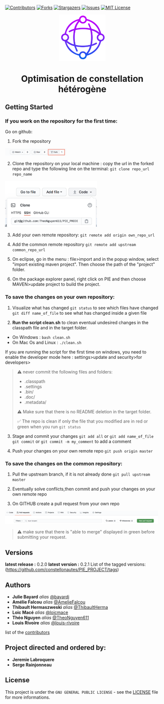 

[![Contributors][contributors-shield]][contributors-url]
[![Forks][forks-shield]][forks-url]
[![Stargazers][stars-shield]][stars-url]
[![Issues][issues-shield]][issues-url]
[![MIT License][license-shield]][license-url]


<p align="center">
  <a href="https://github.com/constellonautes/PIE_PROJECT">
    <img src="/images/logo.png" alt="drawing" width="150"/>
  </a>
</p>
  <h1 align="center">Optimisation de constellation hétérogène </h1>




## Getting Started
### If you work on the repository for the first time:
Go on github:
1)  Fork the repository 
<img src="/images/fork.png" alt="drawing" width="200"/>

2) Clone the repository on your local machine : copy  the url in the forked repo and type the
following line on the terminal:  ``git clone repo_url repo_name``
<img src="/images/url.png" alt="drawing" width="300"/>

3) Add your own remote repository:
``git remote add origin own_repo_url``

4) Add the common remote repository 
``git remote add upstream common_repo_url``

5) On eclipse, go in the menu : file>import and in the popup window, select 
"import existing maven project". Then choose the path of the "project" folder.

6) On the package explorer panel, right click on PIE and then choose MAVEN>update project 
to build the project.

###  To save the changes on your own  repository:

1) Visualize what has changed
``git status`` to see which files have changed
``git diff name_of_file`` to see what has changed inside a given file

2) **Run the script clean.sh** to clean eventual undesired changes in the classpath file 
 and in the target folder.
 * On Windows : ` bash clean.sh `
 * On Mac Os and Linux : ` ./clean.sh `
 
If you are running the script for the first time on windows, you need to enable 
the developer mode here : settings>update and security>for developers> 
 
> :warning: never commit the following files and folders:
> * .classpath
> * .settings
> * .bin/
> * .doc/
> * .metadata/
>
> :warning: Make sure that  there is no README deletion in the target folder.
>
> :white_check_mark: The repo is clean if only the file that you modified are in red or green 
>when you run `git status`

3) Stage and commit your changes
``git add all`` or ``git add name_of_file``
``git commit`` or ``git commit -m my_comment`` to add a comment

4) Push your changes on your own remote repo
``git push origin master``


###  To save the changes on the common repository:
1)  Pull the upstream branch, if it is not already done
``git pull upstream master``

2)  Eventually solve conflicts,then commit and push your changes on your own remote repo

4) On GITHUB create a pull request from your own repo 
<img src="/images/pull_request.png" alt="drawing" width="500"/>

> :warning: make sure that there is  "able to merge" displayed in green before submitting your request.

## Versions


**latest release :** 0.2.0
**latest version :** 0.2.1
List of the tagged versions:(https://github.com/constellonautes/PIE_PROJECT/tags)


## Authors

* **Julie Bayard**  _alias_ [@bayardj](https://github.com/bayardj)
* **Amélie Falcou**  _alias_ [@AmelieFalcou](https://github.com/AmelieFalcou)
* **Thibault Hermaszweski**  _alias_ [@ThibaultHerma](https://github.com/ThibaultHerma)
* **Loic Macé**  _alias_ [@loicmace](https://github.com/loicmace)
* **Théo Nguyen** _alias_ [@TheoNguyen611](https://github.com/TheoNguyen611)
* **Louis Rivoire**  _alias_ [@louis-rivoire](https://github.com/louis-rivoire)



list of the  [contributors](https://github.com/constellonautes/PIE_PROJECT/contributors) 

## Project directed and ordered by: 

* **Jeremie Labroquere**
* **Serge Rainjonneau** 



## License

This project is under the ``GNU GENERAL PUBLIC LICENSE`` - see the  [LICENSE](LICENSE) file for more informations.

<!-- MARKDOWN LINKS & IMAGES -->
<!-- https://www.markdownguide.org/basic-syntax/#reference-style-links -->
[contributors-shield]: https://img.shields.io/github/contributors/constellonautes/PIE_PROJECT.svg?style=for-the-badge
[contributors-url]: https://github.com/constellonautes/PIE_PROJECT/graphs/contributors
[forks-shield]: https://img.shields.io/github/forks/constellonautes/PIE_PROJECT.svg?style=for-the-badge
[forks-url]: hhttps://github.com/constellonautes/PIE_PROJECT/network/members
[stars-shield]: https://img.shields.io/github/stars/constellonautes/PIE_PROJECT.svg?style=for-the-badge
[stars-url]: https://github.com/constellonautes/PIE_PROJECT/stargazers
[issues-shield]: https://img.shields.io/github/issues/constellonautes/PIE_PROJECT.svg?style=for-the-badge
[issues-url]: https://github.com/constellonautes/PIE_PROJECT/issues
[license-shield]: https://img.shields.io/github/license/constellonautes/PIE_PROJECT.svg?style=for-the-badge
[license-url]: https://github.com/constellonautes/PIE_PROJECT/LICENSE.txt
[linkedin-shield]: https://img.shields.io/badge/-LinkedIn-black.svg?style=for-the-badge&logo=linkedin&colorB=555
[linkedin-url]: https://linkedin.com/in/othneildrew
[product-screenshot]: images/screenshot.png
